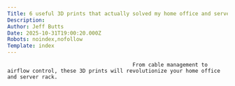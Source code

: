 ```yaml
---
Title: 6 useful 3D prints that actually solved my home office and server rack problems
Description: 
Author: Jeff Butts
Date: 2025-10-31T19:00:20.000Z
Robots: noindex,nofollow
Template: index
---
```


                                            From cable management to airflow control, these 3D prints will revolutionize your home office and server rack.
                                        